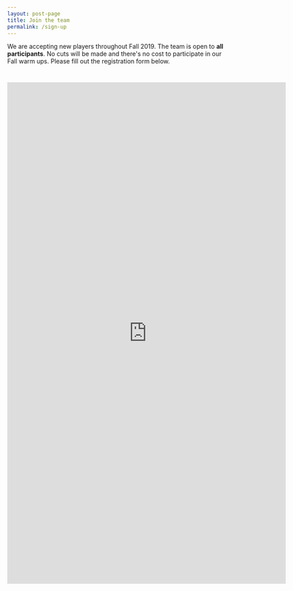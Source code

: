 ```yaml
---
layout: post-page
title: Join the team
permalink: /sign-up
--- 
```


We are accepting new players throughout Fall 2019. The team is open to **all participants**. No cuts will be made and there's no cost to participate in our Fall warm ups. Please fill out the registration form below. 

<iframe src="https://docs.google.com/forms/d/e/1FAIpQLSf5KwdXh3zFOTYJKwKK09m1MjbnrOR_NeTP2lypLfhbhfYEyA/viewform?embedded=true" width="640" height="1150" frameborder="0" style="display: block; margin: 40px auto">Loading…</iframe>
